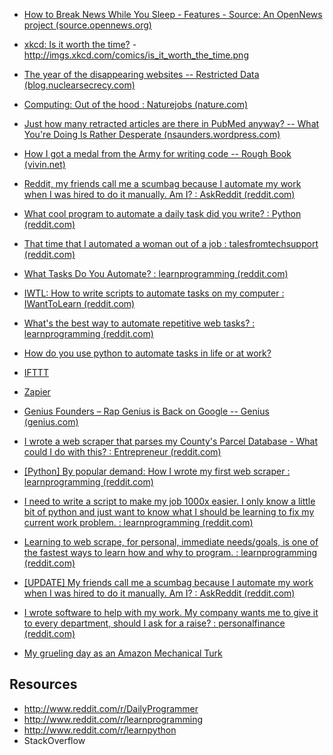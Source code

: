 

- [How to Break News While You Sleep - Features - Source: An OpenNews project (source.opennews.org)](https://source.opennews.org/en-US/articles/how-break-news-while-you-sleep/) 

- [xkcd: Is it worth the time?](https://xkcd.com/1205/) -  http://imgs.xkcd.com/comics/is_it_worth_the_time.png
- [The year of the disappearing websites -- Restricted Data (blog.nuclearsecrecy.com)](http://blog.nuclearsecrecy.com/2013/12/27/year-disappearing-websites/) 
- [Computing: Out of the hood : Naturejobs (nature.com)](http://www.nature.com/naturejobs/science/articles/10.1038/nj7479-319a) 
- [Just how many retracted articles are there in PubMed anyway? -- What You're Doing Is Rather Desperate (nsaunders.wordpress.com)](https://nsaunders.wordpress.com/2015/03/20/just-how-many-retracted-articles-are-there-in-pubmed-anyway/) 
- [How I got a medal from the Army for writing code -- Rough Book (vivin.net)](http://vivin.net/2014/06/26/how-i-got-a-medal-for-writing-code/) 
- [Reddit, my friends call me a scumbag because I automate my work when I was hired to do it manually. Am I? : AskReddit (reddit.com)](http://www.reddit.com/r/AskReddit/comments/tenoq/reddit_my_friends_call_me_a_scumbag_because_i/?limit=500) 
- [What cool program to automate a daily task did you write? : Python (reddit.com)](https://www.reddit.com/r/Python/comments/34982z/what_cool_program_to_automate_a_daily_task_did/) 
- [That time that I automated a woman out of a job : talesfromtechsupport (reddit.com)](https://www.reddit.com/r/talesfromtechsupport/comments/277zih/that_time_that_i_automated_a_woman_out_of_a_job/) 
- [What Tasks Do You Automate? : learnprogramming (reddit.com)](http://www.reddit.com/r/learnprogramming/comments/28ekhc/what_tasks_do_you_automate/) 
- [IWTL: How to write scripts to automate tasks on my computer : IWantToLearn (reddit.com)](http://www.reddit.com/r/IWantToLearn/comments/2enh6p/iwtl_how_to_write_scripts_to_automate_tasks_on_my/) 
- [What's the best way to automate repetitive web tasks? : learnprogramming (reddit.com)](http://www.reddit.com/r/learnprogramming/comments/1w9wll/whats_the_best_way_to_automate_repetitive_web/) 
- [How do you use python to automate tasks in life or at work?](http://www.reddit.com/r/Python/comments/308ucq/how_do_you_use_python_to_automate_tasks_in_life/)
- [IFTTT](https://ifttt.com/recipes)  
- [Zapier](https://zapier.com/zapbook/apps/)
- [Genius Founders – Rap Genius is Back on Google -- Genius (genius.com)](http://genius.com/Genius-founders-rap-genius-is-back-on-google-annotated) 
- [I wrote a web scraper that parses my County's Parcel Database - What could I do with this? : Entrepreneur (reddit.com)](http://www.reddit.com/r/Entrepreneur/comments/2vmj3v/i_wrote_a_web_scraper_that_parses_my_countys/) 
- [[Python] By popular demand: How I wrote my first web scraper : learnprogramming (reddit.com)](http://www.reddit.com/r/learnprogramming/comments/2pqhug/python_by_popular_demand_how_i_wrote_my_first_web/) 
- [I need to write a script to make my job 1000x easier. I only know a little bit of python and just want to know what I should be learning to fix my current work problem. : learnprogramming (reddit.com)](http://www.reddit.com/r/learnprogramming/comments/2vc2t4/i_need_to_write_a_script_to_make_my_job_1000x/) 
- [Learning to web scrape, for personal, immediate needs/goals, is one of the fastest ways to learn how and why to program. : learnprogramming (reddit.com)](http://www.reddit.com/r/learnprogramming/comments/2pm6ob/learning_to_web_scrape_for_personal_immediate/) 

- [[UPDATE] My friends call me a scumbag because I automate my work when I was hired to do it manually. Am I? : AskReddit (reddit.com)](http://www.reddit.com/r/AskReddit/comments/vomtn/update_my_friends_call_me_a_scumbag_because_i/) 

- [I wrote software to help with my work. My company wants me to give it to every department, should I ask for a raise? : personalfinance (reddit.com)](http://www.reddit.com/r/personalfinance/comments/2juz38/i_wrote_software_to_help_with_my_work_my_company/) 

- [My grueling day as an Amazon Mechanical Turk](http://kernelmag.dailydot.com/features/report/4732/my-gruelling-day-as-an-amazon-mechanical-turk/)

## Resources

- http://www.reddit.com/r/DailyProgrammer
- http://www.reddit.com/r/learnprogramming
- http://www.reddit.com/r/learnpython
- StackOverflow

